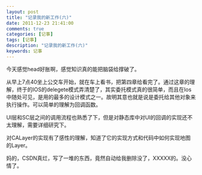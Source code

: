 ```yaml
---
layout: post
title: "记录我的新工作(六)"
date: 2011-12-23 21:41:00
comments: true
categories: [记事]
tags: [记事]
description: "记录我的新工作(六)"
keywords: 记事
---
```


今天感觉head好胀啊，感觉知识真的能把脑袋给撑破了。

从早上7点40坐上公交车开始，就在车上看书，把第四章给看完了。通过这章的理解，终于的IOS的delegete模式弄清楚了，其实委托模式真的很简单，而且在Ios中随处可见，是用的最多的设计模式之一。故明其意也就是说是委托给其他对象来执行操作。可以简单的理解为回调函数。

UI层和SC层之间的调用流程也熟悉了下，但是对静态库中对UI的回调的实现还不太理解，需要详细研究下。

对CALayer的实现有了感性的理解，知道了它的实现方式和代码中如何实现地图的Layer。

妈的，CSDN真烂，写了一堆的东西，竟然自动给我删除没了，XXXXX的。没心情了。
